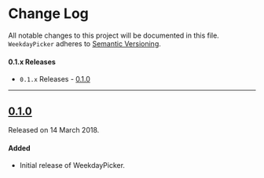 # Change Log
All notable changes to this project will be documented in this file.
`WeekdayPicker` adheres to [Semantic Versioning](http://semver.org/).

#### 0.1.x Releases
- `0.1.x` Releases - [0.1.0](#010)

---

## [0.1.0](https://github.com/Maximelc/WeekdayPicker/releases/tag/0.1.0)
Released on 14 March 2018.

#### Added
- Initial release of WeekdayPicker.
